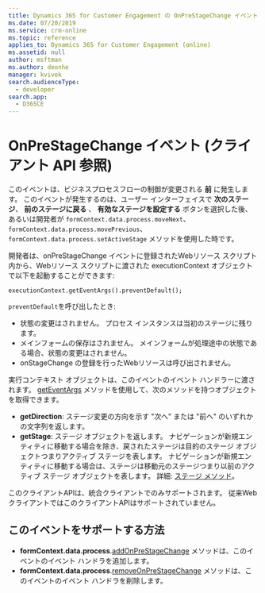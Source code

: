 ```yaml
---
title: Dynamics 365 for Customer Engagement の OnPreStageChange イベント (クライアント API 参照) | MicrosoftDocs
ms.date: 07/20/2019
ms.service: crm-online
ms.topic: reference
applies_to: Dynamics 365 for Customer Engagement (online)
ms.assetid: null
author: msftman
ms.author: deonhe
manager: kvivek
search.audienceType:
  - developer
search.app:
  - D365CE
---
```

# <a name="onprestagechange-event-client-api-reference"></a>OnPreStageChange イベント (クライアント API 参照)

このイベントは、ビジネスプロセスフローの制御が変更される **前** に発生します。 このイベントが発生するのは、ユーザー インターフェイスで **次のステージ**、 **前のステージに戻る** 、 **有効なステージを設定する** ボタンを選択した後、あるいは開発者が `formContext.data.process.moveNext`、 `formContext.data.process.movePrevious`、`formContext.data.process.setActiveStage` メソッドを使用した時です。

開発者は、onPreStageChange イベントに登録されたWebリソース スクリプト内から、Webリソース スクリプトに渡された executionContext オブジェクトで以下を起動することができます: 

`executionContext.getEventArgs().preventDefault();` 

`preventDefault`を呼び出したとき:

- 状態の変更はされません。 プロセス インスタンスは当初のステージに残ります。
- メインフォームの保存はされません。 メインフォームが処理途中の状態である場合、状態の変更はされません。
- onStageChange の登録を行ったWebリソースは呼び出されません。


実行コンテキスト オブジェクトは、このイベントのイベント ハンドラーに渡されます。 [getEventArgs](../executioncontext/getEventArgs.md) メソッドを使用して、次のメソッドを持つオブジェクトを取得できます。
- **getDirection**: ステージ変更の方向を示す "次へ" または "前へ" のいずれかの文字列を返します。
- **getStage**: ステージ オブジェクトを返します。 ナビゲーションが新規エンティティに移動する場合を除き、戻されたステージは目的のステージ オブジェクトつまりアクティブ ステージを表します。 ナビゲーションが新規エンティティに移動する場合は、ステージは移動元のステージつまり以前のアクティブ ステージ オブジェクトを表します。 詳細: [ステージ メソッド](../formContext-data-process.md#stage-methods)。

このクライアントAPIは、統合クライアントでのみサポートされます。 従来WebクライアントではこのクライアントAPIはサポートされていません。

## <a name="methods-supported-for-this-event"></a>このイベントをサポートする方法
- **formContext.data.process**.[addOnPreStageChange](../formcontext-data-process/eventhandlers/addOnPreStageChange.md) メソッドは、このイベントのイベント ハンドラを追加します。
- **formContext.data.process**.[removeOnPreStageChange](../formcontext-data-process/eventhandlers/removeOnPreStageChange.md) メソッドは、このイベントのイベント ハンドラを削除します。 



